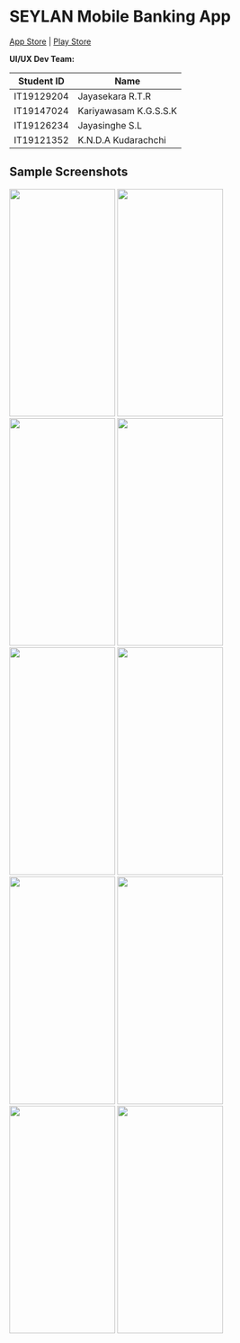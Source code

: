 # SEYLAN Mobile Banking App
[App Store](https://apps.apple.com/lk/app/seylan-mobile-banking-app/id1061045338) | [Play Store](https://play.google.com/store/apps/details?id=com.fg.seylan&hl=en&gl=US)

**UI/UX Dev Team:**

| Student ID | Name                  |
|------------|-----------------------|
| IT19129204 | Jayasekara R.T.R      |
| IT19147024 | Kariyawasam K.G.S.S.K |
| IT19126234 | Jayasinghe S.L        |
| IT19121352 | K.N.D.A Kudarachchi   |

## Sample Screenshots
<img src="https://user-images.githubusercontent.com/68691231/137513563-b4dcacdb-0052-4dcc-ae12-33f9b687bf34.png" width="188" height="405">              <img src="https://user-images.githubusercontent.com/68691231/137511628-a354a4ae-b0b7-4d1a-a3f0-1adb1fae88ff.png" width="188" height="405">              <img src="https://user-images.githubusercontent.com/68691231/137514436-d2bd1116-dbbb-49b5-956f-ffdf52ec9c78.png" width="188" height="405">              <img src="https://user-images.githubusercontent.com/68691231/137513898-827ea0cc-adb0-44cb-ae36-b51ae4f1cb6d.png" width="188" height="405">
<img src="https://user-images.githubusercontent.com/68691231/137513698-76e05b3a-edfc-4b63-8adf-b062a26b3c9c.png" width="188" height="405">              <img src="https://user-images.githubusercontent.com/68691231/137515101-81bee25e-b02e-47b6-b9da-deeac5b1f56b.png" width="188" height="405">              <img src="https://user-images.githubusercontent.com/68691231/137514191-12ec8797-ed74-48e1-ac74-f004d5842d4b.png" width="188" height="405">              <img src="https://user-images.githubusercontent.com/68691231/137514328-50073b39-fb65-465a-b3bf-c0c309dfa595.png" width="188" height="405">              <img src="https://user-images.githubusercontent.com/68691231/137514665-d549094e-2f81-44aa-abb2-7b832cae3c4f.png" width="188" height="405">              <img src="https://user-images.githubusercontent.com/68691231/137514854-44101a55-a9f9-4320-97e1-21e0a8717cb6.png" width="188" height="405">              
